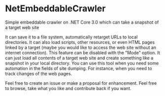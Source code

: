 # NetEmbeddableCrawler
Simple embeddable crawler on .NET Core 3.0 which can take a snapshot of a target web site

It can save it to a file system, automatically retarget URLs to local directories.
It can also load scripts, other resources, or even HTML pages linked by a target (maybe you would like to access the web site without an internet connection). This feature can be disabled with the "Mode" option.
It can just load all contents of a target web site and create something like a snapshot in your local directory.
You can use this tool when you need some automation in the fields of site dumping. For instance, when you need to track changes of the web pages.

Feel free to create an issue or make a proposal for enhancement.
Feel free to browse, take what you like and contribute back if you want.
